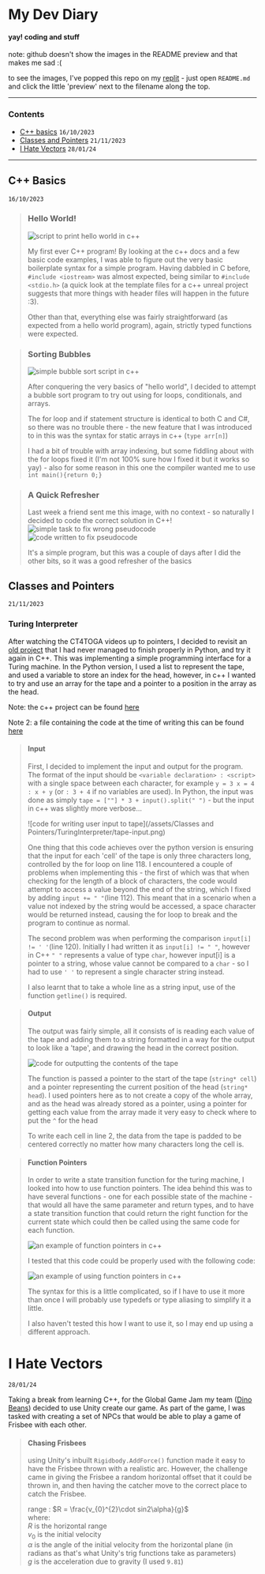 # My Dev Diary

#### yay! coding and stuff

note: github doesn't show the images in the README preview and that makes me sad :(

to see the images, I've popped this repo on my [replit](https://replit.com/@iCanSeeTheSea/Code-Studio-Dev-Diary) - just open `README.md` and click the little 'preview' next to the filename along the top.

---
### Contents

- [C++ basics](#c++-basics) `16/10/2023`
- [Classes and Pointers](#Classes-and-Pointers) `21/11/2023`
- [I Hate Vectors](#I-Hate-Vectors) `28/01/24`

---

## C++ Basics 
`16/10/2023`

> ### Hello World!
> ![script to print hello world in c++](/assets/c++basics/helloworld.png) 
> 
> My first ever C++ program! By looking at the c++ docs and a few basic code examples, I was able to figure out the very basic boilerplate syntax for a simple program. Having dabbled in C before, `#include <iostream>` was almost expected, being similar to `#include <stdio.h>` (a quick look at the template files for a c++ unreal project suggests that more things with header files will happen in the future :3).
> 
> Other than that, everything else was fairly straightforward (as expected from a hello world program), again, strictly typed functions were expected. 

> ### Sorting Bubbles
> ![simple bubble sort script in c++](/assets/c++basics/bubbles.png)
> 
> After conquering the very basics of "hello world", I decided to attempt a bubble sort program to try out using for loops, conditionals, and arrays.
> 
> The for loop and if statement structure is identical to both C and C#, so there was no trouble there - the new feature that I was introduced to in this was the syntax for static arrays in c++ (`type arr[n]`)  
> 
> I had a bit of trouble with array indexing, but some fiddling about with the for loops fixed it (I'm not 100% sure how I fixed it but it works so yay) - also for some reason in this one the compiler wanted me to use ```int main(){return 0;}```

> ### A Quick Refresher 
> Last week a friend sent me this image, with no context - so naturally I decided to code the correct solution in C++!
![simple task to fix wrong pseudocode](/assets/c++basics/pseudo.png)
> ![code written to fix pseudocode](/assets/c++basics/psuedo-trans.png)
>
> It's a simple program, but this was a couple of days after I did the other bits, so it was a good refresher of the basics

## Classes and Pointers 
`21/11/2023`

### Turing Interpreter
After watching the CT4TOGA videos up to pointers, I decided to revisit an [old project](https://replit.com/@iCanSeeTheSea/TuringInterpreter) that I had never managed to finish properly in Python, and try it again in C++. 
This was implementing a simple programming interface for a Turing machine. In the Python version, I used a list to represent the tape, and used a variable to store an index for the head, however, in c++ I wanted to try and use an array for the tape and a pointer to a position in the array as the head.

Note: the c++ project can be found [here](https://github.com/iCanSeeTheSea/TuringInterpreterV2)

Note 2: a file containing the code at the time of writing this can be found [here](/assets/Classes%20and%20Pointers/TuringInterpreter/TuringInterpreter.cpp)

> #### Input
> First, I decided to implement the input and output for the program. The format of the input should be `<variable declaration> : <script>` with a single space between each character, for example `y = 3 x = 4 : x + y` (or `: 3 + 4` if no variables are used). In Python, the input was done as simply `tape = [""] * 3 + input().split(" ")` - but the input in c++ was slightly more verbose...
> 
> ![code for writing user input to tape](/assets/Classes and Pointers/TuringInterpreter/tape-input.png)
> 
> One thing that this code achieves over the python version is ensuring that the input for each 'cell' of the tape is only three characters long, controlled by the for loop on line 118. I encountered a couple of problems when implementing this - the first of which was that when checking for the length of a block of characters, the code would attempt to access a value beyond the end of the string, which I fixed by adding `input += " "`(line 112). This meant that in a scenario when a value not indexed by the string would be accessed, a space character would be returned instead, causing the for loop to break and the program to continue as normal.
> 
> The second problem was when performing the comparison `input[i] != ' '`(line 120). Initially I had written it as `input[i] != " "`, however in C++ `" "` represents a value of type `char`, however input[i] is a pointer to a string, whose value cannot be compared to a `char` - so I had to use `' '` to represent a single character string instead.
> 
> I also learnt that to take a whole line as a string input, use of the function `getline()` is required.

> #### Output
> The output was fairly simple, all it consists of is reading each value of the tape and adding them to a string formatted in a way for the output to look like a 'tape', and drawing the head in the correct position.
> 
> ![code for outputting the contents of the tape](/assets/Classes%20and%20Pointers/TuringInterpreter/tape-output.png)
> 
> The function is passed a pointer to the start of the tape (`string* cell`) and a pointer representing the current position of the head (`string* head`). I used pointers here as to not create a copy of the whole array, and as the head was already stored as a pointer, using a pointer for getting each value from the array made it very easy to check where to put the `^` for the head
> 
> To write each cell in line 2, the data from the tape is padded to be centered correctly no matter how many characters long the cell is.

> #### Function Pointers
> In order to write a state transition function for the turing machine, I looked into how to use function pointers. The idea behind this was to have several functions - one for each possible state of the machine - that would all have the same parameter and return types, and to have a state transition function that could return the right function for the current state which could then be called using the same code for each function.
> 
> ![an example of function pointers in c++](/assets/Classes%20and%20Pointers/TuringInterpreter/function-pointers.png)
> 
> I tested that this code could be properly used with the following code:
> 
> ![an example of using function pointers in c++](/assets/Classes%20and%20Pointers/TuringInterpreter/function-pointers-use.png)
> 
> The syntax for this is a little complicated, so if I have to use it more than once I will probably use typedefs or type aliasing to simplify it a little.
> 
> I also haven't tested this how I want to use it, so I may end up using a different approach.

# I Hate Vectors
`28/01/24`

Taking a break from learning C++, for the Global Game Jam my team ([Dino Beans](https://globalgamejam.org/games/2024/greg-beach-8)) decided to use Unity create our game. As part of the game, I was tasked with creating a set of NPCs that would be able to play a game of Frisbee with each other.

> #### Chasing Frisbees
> 
> using Unity's inbuilt `Rigidbody.AddForce()` function made it easy to have the Frisbee thrown with a realistic arc. However, the challenge came in giving the Frisbee a random horizontal offset that it could be thrown in, and then having the catcher move to the correct place to catch the Frisbee.
> 
> range : $R = \frac{v_{0}^{2}\cdot sin2\alpha}{g}$  
> where:  
>  $R$ is the horizontal range  
>  $v_{0}$ is the initial velocity  
>  $\alpha$ is the angle of the initial velocity from the horizontal plane (in radians as that's what Unity's trig functions take as parameters)  
>  $g$ is the acceleration due to gravity (I used `9.81`)